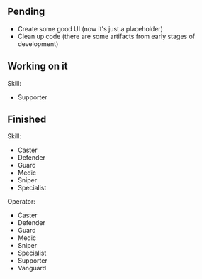 ## Pending
- Create some good UI (now it's just a placeholder)
- Clean up code (there are some artifacts from early stages of development)

## Working on it
Skill:
- Supporter

## Finished
Skill:
- Caster
- Defender
- Guard
- Medic
- Sniper
- Specialist

Operator:
- Caster
- Defender
- Guard
- Medic
- Sniper
- Specialist
- Supporter
- Vanguard
